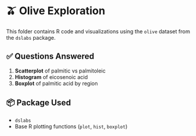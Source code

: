 # 🫒 Olive Exploration

This folder contains R code and visualizations using the `olive` dataset from the `dslabs` package.

## ✅ Questions Answered

1. **Scatterplot** of palmitic vs palmitoleic
2. **Histogram** of eicosenoic acid
3. **Boxplot** of palmitic acid by region

## 📦 Package Used

- `dslabs`
- Base R plotting functions (`plot`, `hist`, `boxplot`)
